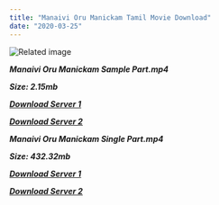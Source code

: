 ```yaml
---
title: "Manaivi Oru Manickam Tamil Movie Download"
date: "2020-03-25"
---
```


![Related image](https://asset.spicyonion.com/cache/images/profile/movie/1990/manaiviorumanikkam-225x300.jpg)

**_Manaivi Oru Manickam Sample Part.mp4_**

**_Size: 2.15mb_**

**_[Download Server 1](http://p1.wetransfer.vip/files/Tamil{6f622526c29ee360cda5b2e87a916054ceacd5b4cb5e41dd1b031440e2d63f02}20Movies/Tamil{6f622526c29ee360cda5b2e87a916054ceacd5b4cb5e41dd1b031440e2d63f02}20Recent{6f622526c29ee360cda5b2e87a916054ceacd5b4cb5e41dd1b031440e2d63f02}20Movies/Manaivi{6f622526c29ee360cda5b2e87a916054ceacd5b4cb5e41dd1b031440e2d63f02}20Oru{6f622526c29ee360cda5b2e87a916054ceacd5b4cb5e41dd1b031440e2d63f02}20Manickam{6f622526c29ee360cda5b2e87a916054ceacd5b4cb5e41dd1b031440e2d63f02}20(1990)/Manaivi{6f622526c29ee360cda5b2e87a916054ceacd5b4cb5e41dd1b031440e2d63f02}20Oru{6f622526c29ee360cda5b2e87a916054ceacd5b4cb5e41dd1b031440e2d63f02}20Manickam/Manaivi{6f622526c29ee360cda5b2e87a916054ceacd5b4cb5e41dd1b031440e2d63f02}20Oru{6f622526c29ee360cda5b2e87a916054ceacd5b4cb5e41dd1b031440e2d63f02}20Manickam{6f622526c29ee360cda5b2e87a916054ceacd5b4cb5e41dd1b031440e2d63f02}20(1990){6f622526c29ee360cda5b2e87a916054ceacd5b4cb5e41dd1b031440e2d63f02}20Sample{6f622526c29ee360cda5b2e87a916054ceacd5b4cb5e41dd1b031440e2d63f02}20(640x360).mp4)_**

**_[Download Server 2](http://p1.wetransfer.vip/files/Tamil{6f622526c29ee360cda5b2e87a916054ceacd5b4cb5e41dd1b031440e2d63f02}20Movies/Tamil{6f622526c29ee360cda5b2e87a916054ceacd5b4cb5e41dd1b031440e2d63f02}20Recent{6f622526c29ee360cda5b2e87a916054ceacd5b4cb5e41dd1b031440e2d63f02}20Movies/Manaivi{6f622526c29ee360cda5b2e87a916054ceacd5b4cb5e41dd1b031440e2d63f02}20Oru{6f622526c29ee360cda5b2e87a916054ceacd5b4cb5e41dd1b031440e2d63f02}20Manickam{6f622526c29ee360cda5b2e87a916054ceacd5b4cb5e41dd1b031440e2d63f02}20(1990)/Manaivi{6f622526c29ee360cda5b2e87a916054ceacd5b4cb5e41dd1b031440e2d63f02}20Oru{6f622526c29ee360cda5b2e87a916054ceacd5b4cb5e41dd1b031440e2d63f02}20Manickam/Manaivi{6f622526c29ee360cda5b2e87a916054ceacd5b4cb5e41dd1b031440e2d63f02}20Oru{6f622526c29ee360cda5b2e87a916054ceacd5b4cb5e41dd1b031440e2d63f02}20Manickam{6f622526c29ee360cda5b2e87a916054ceacd5b4cb5e41dd1b031440e2d63f02}20(1990){6f622526c29ee360cda5b2e87a916054ceacd5b4cb5e41dd1b031440e2d63f02}20Sample{6f622526c29ee360cda5b2e87a916054ceacd5b4cb5e41dd1b031440e2d63f02}20(640x360).mp4)_**

**_Manaivi Oru Manickam Single Part.mp4_**

**_Size: 432.32mb_**

**_[Download Server 1](http://p1.wetransfer.vip/files/Tamil{6f622526c29ee360cda5b2e87a916054ceacd5b4cb5e41dd1b031440e2d63f02}20Movies/Tamil{6f622526c29ee360cda5b2e87a916054ceacd5b4cb5e41dd1b031440e2d63f02}20Recent{6f622526c29ee360cda5b2e87a916054ceacd5b4cb5e41dd1b031440e2d63f02}20Movies/Manaivi{6f622526c29ee360cda5b2e87a916054ceacd5b4cb5e41dd1b031440e2d63f02}20Oru{6f622526c29ee360cda5b2e87a916054ceacd5b4cb5e41dd1b031440e2d63f02}20Manickam{6f622526c29ee360cda5b2e87a916054ceacd5b4cb5e41dd1b031440e2d63f02}20(1990)/Manaivi{6f622526c29ee360cda5b2e87a916054ceacd5b4cb5e41dd1b031440e2d63f02}20Oru{6f622526c29ee360cda5b2e87a916054ceacd5b4cb5e41dd1b031440e2d63f02}20Manickam/Manaivi{6f622526c29ee360cda5b2e87a916054ceacd5b4cb5e41dd1b031440e2d63f02}20Oru{6f622526c29ee360cda5b2e87a916054ceacd5b4cb5e41dd1b031440e2d63f02}20Manickam{6f622526c29ee360cda5b2e87a916054ceacd5b4cb5e41dd1b031440e2d63f02}20(1990){6f622526c29ee360cda5b2e87a916054ceacd5b4cb5e41dd1b031440e2d63f02}20Single{6f622526c29ee360cda5b2e87a916054ceacd5b4cb5e41dd1b031440e2d63f02}20Part{6f622526c29ee360cda5b2e87a916054ceacd5b4cb5e41dd1b031440e2d63f02}20(640x360).mp4)_**

**_[Download Server 2](http://p1.wetransfer.vip/files/Tamil{6f622526c29ee360cda5b2e87a916054ceacd5b4cb5e41dd1b031440e2d63f02}20Movies/Tamil{6f622526c29ee360cda5b2e87a916054ceacd5b4cb5e41dd1b031440e2d63f02}20Recent{6f622526c29ee360cda5b2e87a916054ceacd5b4cb5e41dd1b031440e2d63f02}20Movies/Manaivi{6f622526c29ee360cda5b2e87a916054ceacd5b4cb5e41dd1b031440e2d63f02}20Oru{6f622526c29ee360cda5b2e87a916054ceacd5b4cb5e41dd1b031440e2d63f02}20Manickam{6f622526c29ee360cda5b2e87a916054ceacd5b4cb5e41dd1b031440e2d63f02}20(1990)/Manaivi{6f622526c29ee360cda5b2e87a916054ceacd5b4cb5e41dd1b031440e2d63f02}20Oru{6f622526c29ee360cda5b2e87a916054ceacd5b4cb5e41dd1b031440e2d63f02}20Manickam/Manaivi{6f622526c29ee360cda5b2e87a916054ceacd5b4cb5e41dd1b031440e2d63f02}20Oru{6f622526c29ee360cda5b2e87a916054ceacd5b4cb5e41dd1b031440e2d63f02}20Manickam{6f622526c29ee360cda5b2e87a916054ceacd5b4cb5e41dd1b031440e2d63f02}20(1990){6f622526c29ee360cda5b2e87a916054ceacd5b4cb5e41dd1b031440e2d63f02}20Single{6f622526c29ee360cda5b2e87a916054ceacd5b4cb5e41dd1b031440e2d63f02}20Part{6f622526c29ee360cda5b2e87a916054ceacd5b4cb5e41dd1b031440e2d63f02}20(640x360).mp4)_**

